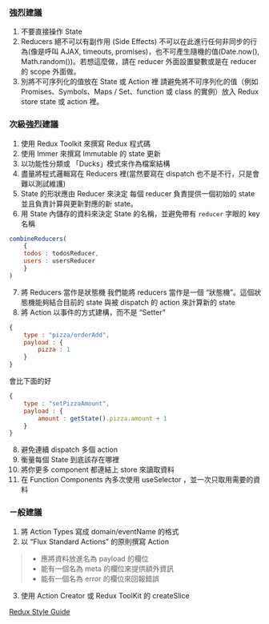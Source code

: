 

### 強烈建議
1. 不要直接操作 State
2. Reducers 絕不可以有副作用 (Side Effects)
不可以在此進行任何非同步的行為(像是呼叫 AJAX, timeouts, promises)，也不可產生隨機的值(Date.now(), Math.random())。若想這麼做，請在 reducer 外面設置變數或是在 reducer 的 scope 外面做。
3. 別將不可序列化的值放在 State 或 Action 裡
請避免將不可序列化的值（例如 Promises、Symbols、Maps / Set、function 或 class 的實例）放入 Redux store state 或 action 裡。

### 次級強烈建議
1. 使用 Redux Toolkit 來撰寫 Redux 程式碼
2. 使用 Immer 來撰寫 Immutable 的 state 更新
3. 以功能性分類或 「Ducks」模式來作為檔案結構
4. 盡量將程式邏輯寫在 Reducers 裡(當然要寫在 dispatch 也不是不行，只是會難以測試維護)
5. State 的形狀應由 Reducer 來決定
每個 reducer 負責提供一個初始的 state 並且負責計算與更新對應的新 state。
6. 用 State 內儲存的資料來決定 State 的名稱，並避免帶有 ``reducer`` 字眼的 key 名稱
```js
combineReducers(
	{
	todos : todosReducer,
	users : usersReducer
	}
)
```
7. 將 Reducers 當作是狀態機
我們能將 reducers 當作是一個 “狀態機”。這個狀態機能夠結合目前的 state 與被 dispatch 的 action 來計算新的 state
8. 將 Action 以事件的方式建構，而不是 “Setter”
```js
{
	type : "pizza/orderAdd",
	payload : {
		pizza : 1
	}
}
```
會比下面的好
```js
{
	type : "setPizzaAmount",
	payload : {
		amount : getState().pizza.amount + 1 
	}
}
```
8. 避免連續 dispatch 多個 action
9. 衡量每個 State 到底該存在哪裡
10. 將你更多 component 都連結上 store 來讀取資料
11. 在 Function Components 內多次使用 useSelector ，並一次只取用需要的資料

### ㄧ般建議
1. 將 Action Types 寫成 domain/eventName 的格式
2. 以 “Flux Standard Actions” 的原則撰寫 Action
> - 應將資料放進名為 payload 的欄位
> - 能有一個名為 meta 的欄位來提供額外資訊
> - 能有一個名為 error 的欄位來回報錯誤
3. 使用 Action Creator 或 Redux ToolKit 的 createSlice

[Redux Style Guide](https://medium.com/@a401120174/tr-85e00315cd73)
